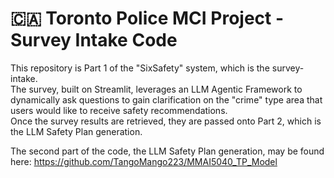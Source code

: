 # 🇨🇦 Toronto Police MCI Project - Survey Intake Code

This repository is Part 1 of the "SixSafety" system, which is the survey-intake. <br>
The survey, built on Streamlit, leverages an LLM Agentic Framework to dynamically ask questions to gain clarification on the "crime" type area that users would like to receive safety recommendations.<br>
Once the survey results are retrieved, they are passed onto Part 2, which is the LLM Safety Plan generation. <br>

The second part of the code, the LLM Safety Plan generation, may be found here: https://github.com/TangoMango223/MMAI5040_TP_Model
